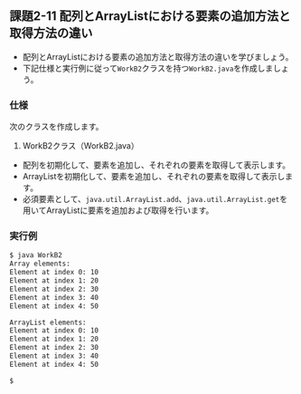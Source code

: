 ## 課題2-11 配列とArrayListにおける要素の追加方法と取得方法の違い

- 配列とArrayListにおける要素の追加方法と取得方法の違いを学びましょう。
- 下記仕様と実行例に従って`WorkB2`クラスを持つ`WorkB2.java`を作成しましょう。

### 仕様

次のクラスを作成します。

1. WorkB2クラス（WorkB2.java）

- 配列を初期化して、要素を追加し、それぞれの要素を取得して表示します。
- ArrayListを初期化して、要素を追加し、それぞれの要素を取得して表示します。
- 必須要素として、`java.util.ArrayList.add`、`java.util.ArrayList.get`を用いてArrayListに要素を追加および取得を行います。

### 実行例

```sh
$ java WorkB2
Array elements:
Element at index 0: 10
Element at index 1: 20
Element at index 2: 30
Element at index 3: 40
Element at index 4: 50

ArrayList elements:
Element at index 0: 10
Element at index 1: 20
Element at index 2: 30
Element at index 3: 40
Element at index 4: 50

$
```